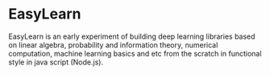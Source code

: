 # EasyLearn
EasyLearn is an early experiment of building deep learning libraries based on linear algebra, probability and information theory, numerical computation, machine learning basics and etc from the scratch in functional style in java script (Node.js).   
